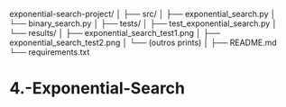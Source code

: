 exponential-search-project/
│
├── src/
│   ├── exponential_search.py
│   └── binary_search.py
│
├── tests/
│   ├── test_exponential_search.py
│   └── results/
│       ├── exponential_search_test1.png
│       ├── exponential_search_test2.png
│       └── (outros prints)
│
├── README.md
└── requirements.txt

# 4.-Exponential-Search
